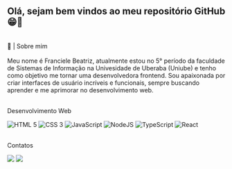 ## Olá, sejam bem vindos ao meu repositório GitHub 😁👋

<br>📜 | Sobre mim</br>
<br>Meu nome é Franciele Beatriz, atualmente estou no 5° período da faculdade de Sistemas de Informação na Univesidade de Uberaba (Uniube) e tenho como objetivo me tornar uma desenvolvedora frontend. Sou apaixonada por criar interfaces de usuário incríveis e funcionais, sempre buscando aprender e me aprimorar no desenvolvimento web.</br>

<br>Desenvolvimento Web</br>
<div style="display: inline_block">
    <img align="center" src="https://img.shields.io/badge/HTML-239120?style=for-the-badge&logo=html5&logoColor=black" alt="HTML 5"/>
    <img align="center" src="https://img.shields.io/badge/CSS3-1572B6?style=for-the-badge&logo=css3&logoColor=black" alt="CSS 3"/>
    <img align="center" src="https://img.shields.io/badge/JavaScript-323330?style=for-the-badge&logo=javascript&logoColor=F7DF1E" alt="JavaScript"/>
    <img align="center" src="https://img.shields.io/badge/node.js-6DA55F?style=for-the-badge&logo=node.js&logoColor=white" alt="NodeJS">
    <img align="center" src="https://img.shields.io/badge/typescript-%23007ACC.svg?style=for-the-badge&logo=typescript&logoColor=white" alt="TypeScript">
    <img align="center" src="https://img.shields.io/badge/react-%2320232a.svg?style=for-the-badge&logo=react&logoColor=%2361DAFB" alt="React">
</div>

<br>Contatos</br>
<div>
<a href = "mailto:francielebeatrizcosta20@gmail.com"><img loading="lazy" src="https://img.shields.io/badge/Gmail-D14836?style=for-the-badge&logo=gmail&logoColor=white" target="_blank"></a>
<a href="https://www.linkedin.com/in/franciele-beatriz-53a2422b9/" target="_blank"><img loading="lazy" src="https://img.shields.io/badge/-LinkedIn-%230077B5?style=for-the-badge&logo=linkedin&logoColor=white" target="_blank"></a>   
</div>
